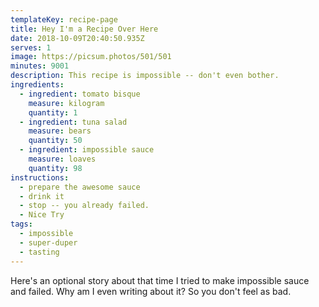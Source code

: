 ```yaml
---
templateKey: recipe-page
title: Hey I'm a Recipe Over Here
date: 2018-10-09T20:40:50.935Z
serves: 1
image: https://picsum.photos/501/501
minutes: 9001
description: This recipe is impossible -- don't even bother.
ingredients:
  - ingredient: tomato bisque
    measure: kilogram
    quantity: 1
  - ingredient: tuna salad
    measure: bears
    quantity: 50
  - ingredient: impossible sauce
    measure: loaves
    quantity: 98
instructions:
  - prepare the awesome sauce
  - drink it
  - stop -- you already failed.
  - Nice Try
tags:
  - impossible
  - super-duper
  - tasting
---
```


Here's an optional story about that time I tried to make impossible sauce and failed. Why am I even writing about it? So you don't feel as bad.
